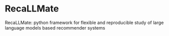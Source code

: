 # RecaLLMate
RecaLLMate: python framework for flexible and reproducible study of large language models based recommender systems
